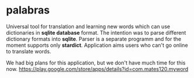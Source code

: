 palabras
========

Universal tool for translation and learning new words which can use dictionaries in **sqlite database** format.
The intention was to parse different dictionary formats into **sqlite**. Parser is a separate programm and for the moment supports only **stardict**. Application aims users who can't go online to translate words.

We had big plans for this application, but we don't have much time for this now.
https://play.google.com/store/apps/details?id=com.mates120.myword
